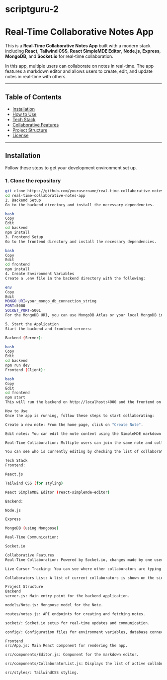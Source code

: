 # scriptguru-2

# Real-Time Collaborative Notes App

This is a **Real-Time Collaborative Notes App** built with a modern stack including **React**, **Tailwind CSS**, **React SimpleMDE Editor**, **Node.js**, **Express**, **MongoDB**, and **Socket.io** for real-time collaboration.

In this app, multiple users can collaborate on notes in real-time. The app features a markdown editor and allows users to create, edit, and update notes in real-time with others.

---

## Table of Contents

- [Installation](#installation)
- [How to Use](#how-to-use)
- [Tech Stack](#tech-stack)
- [Collaborative Features](#collaborative-features)
- [Project Structure](#project-structure)
- [License](#license)

---

## Installation

Follow these steps to get your development environment set up.

### 1. Clone the repository

```bash
git clone https://github.com/yourusername/real-time-collaborative-notes-app.git
cd real-time-collaborative-notes-app
2. Backend Setup
Go to the backend directory and install the necessary dependencies.

bash
Copy
Edit
cd backend
npm install
3. Frontend Setup
Go to the frontend directory and install the necessary dependencies.

bash
Copy
Edit
cd frontend
npm install
4. Create Environment Variables
Create a .env file in the backend directory with the following:

env
Copy
Edit
MONGO_URI=your_mongo_db_connection_string
PORT=5000
SOCKET_PORT=5001
For the MongoDB URI, you can use MongoDB Atlas or your local MongoDB instance.

5. Start the Application
Start the backend and frontend servers:

Backend (Server):

bash
Copy
Edit
cd backend
npm run dev
Frontend (Client):

bash
Copy
Edit
cd frontend
npm start
This will run the backend on http://localhost:4000 and the frontend on http://localhost:3000.

How to Use
Once the app is running, follow these steps to start collaborating:

Create a new note: From the home page, click on "Create Note".

Edit notes: You can edit the note content using the SimpleMDE markdown editor.

Real-Time Collaboration: Multiple users can join the same note and collaborate in real-time. Changes made by one user will be instantly reflected for all other users.

You can see who is currently editing by checking the list of collaborators displayed on the side.

Tech Stack
Frontend:

React.js

Tailwind CSS (for styling)

React SimpleMDE Editor (react-simplemde-editor)

Backend:

Node.js

Express

MongoDB (using Mongoose)

Real-Time Communication:

Socket.io

Collaborative Features
Real-Time Collaboration: Powered by Socket.io, changes made by one user are broadcast to all other connected users in real time.

Live Cursor Tracking: You can see where other collaborators are typing in the note.

Collaborators List: A list of current collaborators is shown on the side of the screen, so you know who’s working on the note with you.

Project Structure
Backend
server.js: Main entry point for the backend application.

models/Note.js: Mongoose model for the Note.

routes/notes.js: API endpoints for creating and fetching notes.

socket/: Socket.io setup for real-time updates and communication.

config/: Configuration files for environment variables, database connection, etc.

Frontend
src/App.js: Main React component for rendering the app.

src/components/Editor.js: Component for the markdown editor.

src/components/CollaboratorList.js: Displays the list of active collaborators.

src/styles/: TailwindCSS styling.

```
